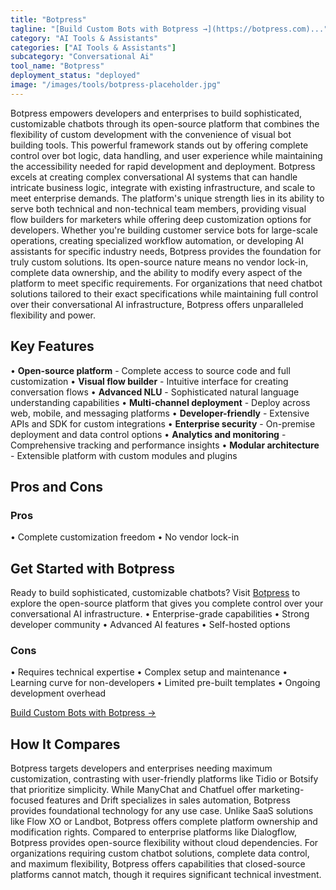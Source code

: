 ```yaml
---
title: "Botpress"
tagline: "[Build Custom Bots with Botpress →](https://botpress.com)..."
category: "AI Tools & Assistants"
categories: ["AI Tools & Assistants"]
subcategory: "Conversational Ai"
tool_name: "Botpress"
deployment_status: "deployed"
image: "/images/tools/botpress-placeholder.jpg"
---
```

Botpress empowers developers and enterprises to build sophisticated, customizable chatbots through its open-source platform that combines the flexibility of custom development with the convenience of visual bot building tools. This powerful framework stands out by offering complete control over bot logic, data handling, and user experience while maintaining the accessibility needed for rapid development and deployment. Botpress excels at creating complex conversational AI systems that can handle intricate business logic, integrate with existing infrastructure, and scale to meet enterprise demands. The platform's unique strength lies in its ability to serve both technical and non-technical team members, providing visual flow builders for marketers while offering deep customization options for developers. Whether you're building customer service bots for large-scale operations, creating specialized workflow automation, or developing AI assistants for specific industry needs, Botpress provides the foundation for truly custom solutions. Its open-source nature means no vendor lock-in, complete data ownership, and the ability to modify every aspect of the platform to meet specific requirements. For organizations that need chatbot solutions tailored to their exact specifications while maintaining full control over their conversational AI infrastructure, Botpress offers unparalleled flexibility and power.

## Key Features

• **Open-source platform** - Complete access to source code and full customization
• **Visual flow builder** - Intuitive interface for creating conversation flows
• **Advanced NLU** - Sophisticated natural language understanding capabilities
• **Multi-channel deployment** - Deploy across web, mobile, and messaging platforms
• **Developer-friendly** - Extensive APIs and SDK for custom integrations
• **Enterprise security** - On-premise deployment and data control options
• **Analytics and monitoring** - Comprehensive tracking and performance insights
• **Modular architecture** - Extensible platform with custom modules and plugins

## Pros and Cons

### Pros
• Complete customization freedom
• No vendor lock-in

## Get Started with Botpress

Ready to build sophisticated, customizable chatbots? Visit [Botpress](https://botpress.com) to explore the open-source platform that gives you complete control over your conversational AI infrastructure.
• Enterprise-grade capabilities
• Strong developer community
• Advanced AI features
• Self-hosted options

### Cons
• Requires technical expertise
• Complex setup and maintenance
• Learning curve for non-developers
• Limited pre-built templates
• Ongoing development overhead

[Build Custom Bots with Botpress →](https://botpress.com)

## How It Compares

Botpress targets developers and enterprises needing maximum customization, contrasting with user-friendly platforms like Tidio or Botsify that prioritize simplicity. While ManyChat and Chatfuel offer marketing-focused features and Drift specializes in sales automation, Botpress provides foundational technology for any use case. Unlike SaaS solutions like Flow XO or Landbot, Botpress offers complete platform ownership and modification rights. Compared to enterprise platforms like Dialogflow, Botpress provides open-source flexibility without cloud dependencies. For organizations requiring custom chatbot solutions, complete data control, and maximum flexibility, Botpress offers capabilities that closed-source platforms cannot match, though it requires significant technical investment.